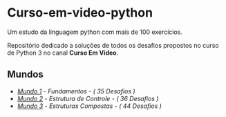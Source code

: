 # Curso-em-video-python
Um estudo da linguagem python com mais de 100 exercícios.
</h1>
  
Repositório dedicado a soluções de todos os desafios propostos no curso de Python 3 no canal **Curso Em Vídeo**.

## Mundos
- [*Mundo 1*](https://github.com/EdnaldoTeofilo/Curso-em-video-python/tree/main/Mundo_1_Fundamentos) - *Fundamentos - ( 35 Desafios )*
- [*Mundo 2*](https://github.com/EdnaldoTeofilo/Curso-em-video-python/tree/main/Mundo_2_EstruturasDeControle) - *Estrutura de Controle - ( 36 Desafios )*
- [*Mundo 3*](https://github.com/EdnaldoTeofilo/Curso-em-video-python/tree/main/Mundo_3_EstruturasCompostas) - *Estruturas Compostas - ( 44 Desafios )*
